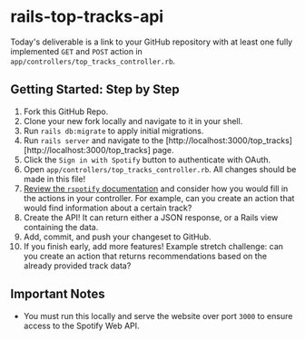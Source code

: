 # rails-top-tracks-api

Today's deliverable is a link to your GitHub repository with at least one fully implemented `GET` and `POST` action in `app/controllers/top_tracks_controller.rb`.

## Getting Started: Step by Step

1. Fork this GitHub Repo.
1. Clone your new fork locally and navigate to it in your shell.
1. Run `rails db:migrate` to apply initial migrations.
1. Run `rails server` and navigate to the [http://localhost:3000/top_tracks][http://localhost:3000/top_tracks] page.
1. Click the `Sign in with Spotify` button to authenticate with OAuth. 
1. Open `app/controllers/top_tracks_controller.rb`. All changes should be made in this file!
1. [Review the `rspotify` documentation](https://www.rubydoc.info/github/guilhermesad/rspotify/master) and consider how you would fill in the actions in your controller. For example, can you create an action that would find information about a certain track?
1. Create the API! It can return either a JSON response, or a Rails view containing the data.
1. Add, commit, and push your changeset to GitHub.
1. If you finish early, add more features! Example stretch challenge: can you create an action that returns recommendations based on the already provided track data?

## Important Notes

* You must run this locally and serve the website over port `3000` to ensure access to the Spotify Web API.
